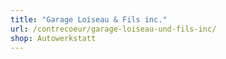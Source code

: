 ```yaml
---
title: "Garage Loiseau & Fils inc."
url: /contrecoeur/garage-loiseau-und-fils-inc/
shop: Autowerkstatt
---
```

